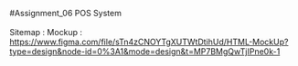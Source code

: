 #Assignment_06
POS System <br> <br>
Sitemap : 
Mockup : https://www.figma.com/file/sTn4zCNOYTgXUTWtDtihUd/HTML-MockUp?type=design&node-id=0%3A1&mode=design&t=MP7BMgQwTjIPne0k-1